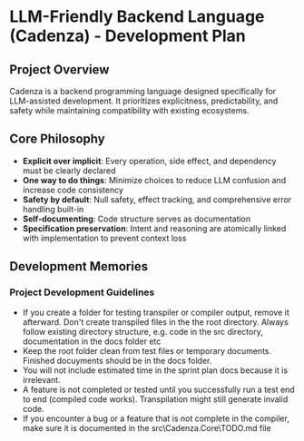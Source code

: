# LLM-Friendly Backend Language (Cadenza) - Development Plan

## Project Overview
Cadenza is a backend programming language designed specifically for LLM-assisted development. It prioritizes explicitness, predictability, and safety while maintaining compatibility with existing ecosystems.

## Core Philosophy
- **Explicit over implicit**: Every operation, side effect, and dependency must be clearly declared
- **One way to do things**: Minimize choices to reduce LLM confusion and increase code consistency
- **Safety by default**: Null safety, effect tracking, and comprehensive error handling built-in
- **Self-documenting**: Code structure serves as documentation
- **Specification preservation**: Intent and reasoning are atomically linked with implementation to prevent context loss

## Development Memories

### Project Development Guidelines
- If you create a folder for testing transpiler or compiler output, remove it afterward. Don't create transpiled files in the the root directory. Always follow existing directory structure, e.g. code in the src directory, documentation in the docs folder etc
- Keep the root folder clean from test files or temporary documents. Finished docuyments should be in the docs folder.
- You will not include estimated time in the sprint plan docs because it is irrelevant.
- A feature is not completed or tested until you successfully run a test end to end (compiled code works). Transpilation might still generate invalid code.
- If you encounter a bug or a feature that is not complete in the compiler, make sure it is documented in the src\Cadenza.Core\TODO.md file